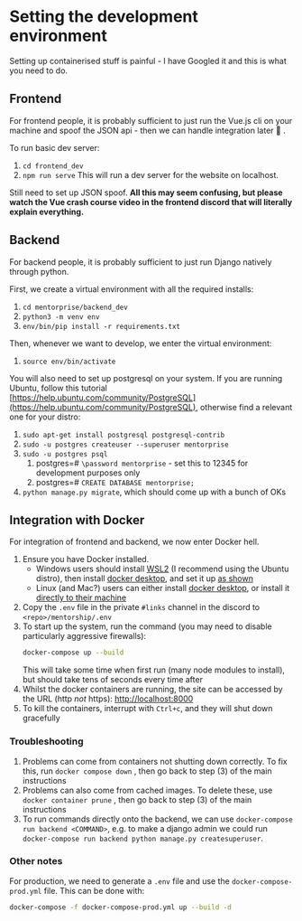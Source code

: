 # Setting the development environment
Setting up containerised stuff is painful - I have Googled it and this is what you need to do.

## Frontend
For frontend people, it is probably sufficient to just run the Vue.js cli on your machine and spoof the JSON api - then we can handle integration later :grimacing: .

To run basic dev server:
1. `cd frontend_dev`
2. `npm run serve`
This will run a dev server for the website on localhost.

Still need to set up JSON spoof.
**All this may seem confusing, but please watch the Vue crash course video in the frontend discord that will literally explain everything.**

## Backend
For backend people, it is probably sufficient to just run Django natively through python.

First, we create a virtual environment with all the required installs:
1. `cd mentorprise/backend_dev`
2. `python3 -m venv env`
3. `env/bin/pip install -r requirements.txt`

Then, whenever we want to develop, we enter the virtual environment:
1. `source env/bin/activate`

You will also need to set up postgresql on your system. If you are running Ubuntu, follow this tutorial [https://help.ubuntu.com/community/PostgreSQL](https://help.ubuntu.com/community/PostgreSQL), otherwise find a relevant one for your distro:
1. `sudo apt-get install postgresql postgresql-contrib`
2. `sudo -u postgres createuser --superuser mentorprise`
3. `sudo -u postgres psql`
    1. postgres=# `\password mentorprise` - set this to 12345 for development purposes only
    2. postgres=# `CREATE DATABASE mentorprise;`
4. `python manage.py migrate`, which should come up with a bunch of OKs

## Integration with Docker
For integration of frontend and backend, we now enter Docker hell.

1. Ensure you have Docker installed.
   - Windows users should install [WSL2](https://www.omgubuntu.co.uk/how-to-install-wsl2-on-windows-10) (I recommend using the Ubuntu distro), then install [docker desktop](https://www.docker.com/products/docker-desktop), and set it up [as shown](https://imgur.com/a/xcgPMLA)
   - Linux (and Mac?) users can either install [docker desktop](https://www.docker.com/products/docker-desktop), or install it [directly to their machine](https://docs.docker.com/engine/install/)
2. Copy the `.env` file in the private `#links` channel in the discord to `<repo>/mentorship/.env`
3. To start up the system, run the command (you may need to disable particularly aggressive firewalls):
   ```bash
   docker-compose up --build
   ```
   This will take some time when first run (many node modules to install), but should take tens of seconds every time after
4. Whilst the docker containers are running, the site can be accessed by the URL (http *not* https): [http://localhost:8000](http://localhost:8000)
5. To kill the containers, interrupt with `Ctrl+c`, and they will shut down gracefully

### Troubleshooting

1. Problems can come from containers not shutting down correctly. To fix this, run `docker compose down` , then go back to step (3) of the main instructions
2. Problems can also come from cached images. To delete these, use `docker container prune` , then go back to step (3) of the main instructions
3. To run commands directly onto the backend, we can use `docker-compose run backend <COMMAND>`, e.g. to make a django admin we could run `docker-compose run backend python manage.py createsuperuser`.

### Other notes

For production, we need to generate a `.env` file and use the `docker-compose-prod.yml` file. This can be done with:

```bash
docker-compose -f docker-compose-prod.yml up --build -d
```
